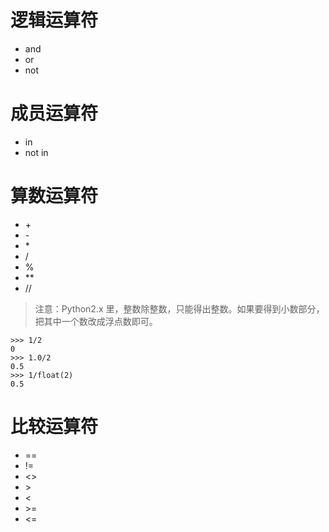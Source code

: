 # 逻辑运算符
* and
* or
* not

# 成员运算符
* in
* not in

# 算数运算符
* \+
* \-
* \*
* /
* %
* \*\*
* //

>注意：Python2.x 里，整数除整数，只能得出整数。如果要得到小数部分，把其中一个数改成浮点数即可。  
```
>>> 1/2
0
>>> 1.0/2
0.5
>>> 1/float(2)
0.5
```

# 比较运算符
* ==
* !=
* <>
* \>
* <
* \>=
* <=

